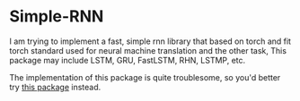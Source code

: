 # Simple-RNN
I am trying to implement a fast, simple rnn library that based on torch and fit torch standard used for neural machine translation and the other task, This package may include LSTM, GRU, FastLSTM, RHN, LSTMP, etc.

The implementation of this package is quite troublesome, so you'd better try [this package](https://github.com/anoidgit/srnn) instead.
